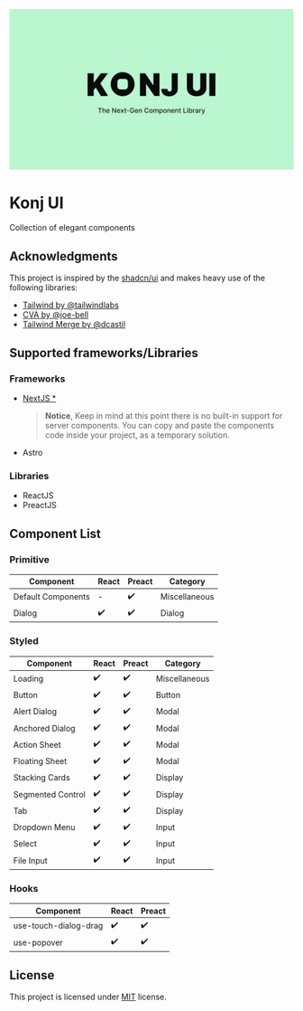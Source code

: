 ![gh-banner](./assets/gh-banner.jpg)

# Konj UI

Collection of elegant components

## Acknowledgments

This project is inspired by the [shadcn/ui](https://github.com/shadcn/ui) and makes heavy use of the following libraries:

- [Tailwind by @tailwindlabs](https://github.com/tailwindlabs/tailwindcss)
- [CVA by @joe-bell](https://github.com/joe-bell/cva)
- [Tailwind Merge by @dcastil](https://github.com/dcastil/tailwind-merge)

## Supported frameworks/Libraries

### Frameworks

- [NextJS \*](./examples/next)
  > **Notice**, Keep in mind at this point there is no built-in support for server components. You can copy and paste the components code inside your project, as a temporary solution.
- Astro

### Libraries

- ReactJS
- PreactJS

## Component List

### Primitive

| Component          | React              | Preact             | Category      |
| ------------------ | ------------------ | ------------------ | ------------- |
| Default Components | -                  | :heavy_check_mark: | Miscellaneous |
| Dialog             | :heavy_check_mark: | :heavy_check_mark: | Dialog        |

### Styled

| Component         | React              | Preact             | Category      |
| ----------------- | ------------------ | ------------------ | ------------- |
| Loading           | :heavy_check_mark: | :heavy_check_mark: | Miscellaneous |
| Button            | :heavy_check_mark: | :heavy_check_mark: | Button        |
| Alert Dialog      | :heavy_check_mark: | :heavy_check_mark: | Modal         |
| Anchored Dialog   | :heavy_check_mark: | :heavy_check_mark: | Modal         |
| Action Sheet      | :heavy_check_mark: | :heavy_check_mark: | Modal         |
| Floating Sheet    | :heavy_check_mark: | :heavy_check_mark: | Modal         |
| Stacking Cards    | :heavy_check_mark: | :heavy_check_mark: | Display       |
| Segmented Control | :heavy_check_mark: | :heavy_check_mark: | Display       |
| Tab               | :heavy_check_mark: | :heavy_check_mark: | Display       |
| Dropdown Menu     | :heavy_check_mark: | :heavy_check_mark: | Input         |
| Select            | :heavy_check_mark: | :heavy_check_mark: | Input         |
| File Input        | :heavy_check_mark: | :heavy_check_mark: | Input         |

### Hooks

| Component             | React              | Preact             |
| --------------------- | ------------------ | ------------------ |
| use-touch-dialog-drag | :heavy_check_mark: | :heavy_check_mark: |
| use-popover           | :heavy_check_mark: | :heavy_check_mark: |

## License

This project is licensed under [MIT](./LICENSE) license.
